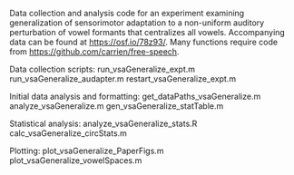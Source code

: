 Data collection and analysis code for an experiment examining generalization of sensorimotor adaptation to a non-uniform auditory perturbation of vowel formants that centralizes all vowels. Accompanying data can be found at https://osf.io/78z93/. Many functions require code from https://github.com/carrien/free-speech.

Data collection scripts:
    run_vsaGeneralize_expt.m
    run_vsaGeneralize_audapter.m
    restart_vsaGeneralize_expt.m

Initial data analysis and formatting:
    get_dataPaths_vsaGeneralize.m
    analyze_vsaGeneralize.m
    gen_vsaGeneralize_statTable.m

Statistical analysis:
    analyze_vsaGeneralize_stats.R
    calc_vsaGeneralize_circStats.m

Plotting:
    plot_vsaGeneralize_PaperFigs.m
    plot_vsaGeneralize_vowelSpaces.m
